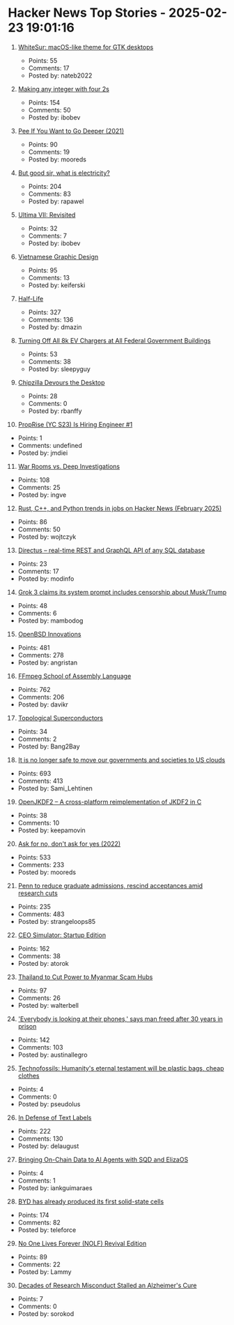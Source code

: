 # Hacker News Top Stories - 2025-02-23 19:01:16

1. [WhiteSur: macOS-like theme for GTK desktops](https://github.com/vinceliuice/WhiteSur-gtk-theme)
   - Points: 55
   - Comments: 17
   - Posted by: nateb2022

2. [Making any integer with four 2s](https://eli.thegreenplace.net/2025/making-any-integer-with-four-2s/)
   - Points: 154
   - Comments: 50
   - Posted by: ibobev

3. [Pee If You Want to Go Deeper (2021)](https://peeifyouwanttogofaster.com/2021/05/24/pee-if-you-want-to-go-deeper/)
   - Points: 90
   - Comments: 19
   - Posted by: mooreds

4. [But good sir, what is electricity?](https://lcamtuf.substack.com/p/but-good-sir-what-is-electricity)
   - Points: 204
   - Comments: 83
   - Posted by: rapawel

5. [Ultima VII: Revisited](https://www.u7revisited.com/)
   - Points: 32
   - Comments: 7
   - Posted by: ibobev

6. [Vietnamese Graphic Design](https://vietgd.com/)
   - Points: 95
   - Comments: 13
   - Posted by: keiferski

7. [Half-Life](https://www.filfre.net/2024/12/half-life/)
   - Points: 327
   - Comments: 136
   - Posted by: dmazin

8. [Turning Off All 8k EV Chargers at All Federal Government Buildings](https://www.thedrive.com/news/trump-is-turning-off-all-8000-ev-chargers-at-all-federal-government-buildings)
   - Points: 53
   - Comments: 38
   - Posted by: sleepyguy

9. [Chipzilla Devours the Desktop](https://www.abortretry.fail/p/chipzilla-devours-the-desktop)
   - Points: 28
   - Comments: 0
   - Posted by: rbanffy

10. [PropRise (YC S23) Is Hiring Engineer #1](https://www.ycombinator.com/companies/proprise/jobs/ppipLUK-founding-engineer)
   - Points: 1
   - Comments: undefined
   - Posted by: jmdiei

11. [War Rooms vs. Deep Investigations](https://rachelbythebay.com/w/2025/02/22/war/)
   - Points: 108
   - Comments: 25
   - Posted by: ingve

12. [Rust, C++, and Python trends in jobs on Hacker News (February 2025)](https://martin.wojtczyk.de/2025/02/20/rust-c-and-python-trends-in-jobs-on-hacker-news-february-2025/)
   - Points: 86
   - Comments: 50
   - Posted by: wojtczyk

13. [Directus – real-time REST and GraphQL API of any SQL database](https://github.com/directus/directus)
   - Points: 23
   - Comments: 17
   - Posted by: modinfo

14. [Grok 3 claims its system prompt includes censorship about Musk/Trump](https://old.reddit.com/r/OpenAI/comments/1iw8eok/elon_musk_is_trying_to_censor_grok_3_which_the/)
   - Points: 48
   - Comments: 6
   - Posted by: mambodog

15. [OpenBSD Innovations](https://www.openbsd.org/innovations.html)
   - Points: 481
   - Comments: 278
   - Posted by: angristan

16. [FFmpeg School of Assembly Language](https://github.com/FFmpeg/asm-lessons/blob/main/lesson_01/index.md)
   - Points: 762
   - Comments: 206
   - Posted by: davikr

17. [Topological Superconductors](https://pubs.acs.org/doi/10.1021/acs.chemmater.3c00713)
   - Points: 34
   - Comments: 2
   - Posted by: Bang2Bay

18. [It is no longer safe to move our governments and societies to US clouds](https://berthub.eu/articles/posts/you-can-no-longer-base-your-government-and-society-on-us-clouds/)
   - Points: 693
   - Comments: 413
   - Posted by: Sami_Lehtinen

19. [OpenJKDF2 – A cross-platform reimplementation of JKDF2 in C](https://github.com/shinyquagsire23/OpenJKDF2)
   - Points: 38
   - Comments: 10
   - Posted by: keepamovin

20. [Ask for no, don't ask for yes (2022)](https://www.mooreds.com/wordpress/archives/3518)
   - Points: 533
   - Comments: 233
   - Posted by: mooreds

21. [Penn to reduce graduate admissions, rescind acceptances amid research cuts](https://www.thedp.com/article/2025/02/penn-graduate-student-class-size-cut-trump-funding)
   - Points: 235
   - Comments: 483
   - Posted by: strangeloops85

22. [CEO Simulator: Startup Edition](https://ceosimulator.vercel.app/)
   - Points: 162
   - Comments: 38
   - Posted by: atorok

23. [Thailand to Cut Power to Myanmar Scam Hubs](https://bangkoklocal.info/2025/02/05/thailand-to-cut-power-to-myanmar-scam-hubs/)
   - Points: 97
   - Comments: 26
   - Posted by: walterbell

24. ['Everybody is looking at their phones,' says man freed after 30 years in prison](https://news.sky.com/story/everybody-is-looking-at-their-phones-says-man-freed-after-30-years-in-prison-13315407)
   - Points: 142
   - Comments: 103
   - Posted by: austinallegro

25. [Technofossils: Humanity's eternal testament will be plastic bags, cheap clothes](https://www.theguardian.com/science/2025/feb/22/technofossils-how-plastic-bags-and-chicken-bones-will-become-our-eternal-legacy)
   - Points: 4
   - Comments: 0
   - Posted by: pseudolus

26. [In Defense of Text Labels](https://www.chrbutler.com/in-defense-of-text-labels)
   - Points: 222
   - Comments: 130
   - Posted by: delaugust

27. [Bringing On-Chain Data to AI Agents with SQD and ElizaOS](https://blog.sqd.dev/fuel-your-eliza-ai-agent-with-sqd/)
   - Points: 4
   - Comments: 1
   - Posted by: iankguimaraes

28. [BYD has already produced its first solid-state cells](https://www.electrive.com/2025/02/17/byd-has-already-produced-its-first-solid-state-cells/)
   - Points: 174
   - Comments: 82
   - Posted by: teleforce

29. [No One Lives Forever (NOLF) Revival Edition](http://nolfrevival.tk/)
   - Points: 89
   - Comments: 22
   - Posted by: Lammy

30. [Decades of Research Misconduct Stalled an Alzheimer's Cure](https://www.sciencefriday.com/articles/doctored-book-excerpt/)
   - Points: 7
   - Comments: 0
   - Posted by: sorokod


